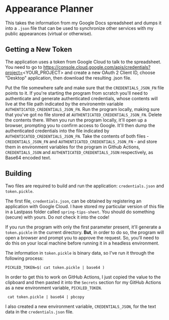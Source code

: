 # Appearance Planner 

This takes the information from my Google Docs spreadsheet and dumps it into a `.json` file that can be used to synchronize other services with my public appearances (virtual or otherwise). 

## Getting a New Token

The application uses a token from Google Cloud to talk to the spreadsheet. You need to go to https://console.cloud.google.com/apis/credentials?project=<YOUR_PROJECT> and create a new OAuth 2 Client ID, choose "Desktop" application, then download the resulting .json file. 

Put the file somewhere safe and make sure that the `CREDENTIALS_JSON_FN` file points to it. If you're starting the program from scratch you'll need to authenticate and generate authenticated credentials, whose contents will live at the file path indicated by the environemtn variable 
`AUTHENTICATED_CREDENTIALS_JSON_FN`. Run the program locally, making sure that you've got no file stored at `AUTHENTICATED_CREDENTIALS_JSON_FN`. Delete the contents there. When you run the program locally, it'll open up a browser, prompting you to confirm access to Google. It'll then dump the authenticated credentials into the file indicated by 
`AUTHENTICATED_CREDENTIALS_JSON_FN`. Take the contents of both files - `CREDENTIALS_JSON_FN` and `AUTHENTICATED_CREDENTIALS_JSON_FN` - and store them in environment variables for the program in Github Actions, `CREDENTIALS_JSON` and `AUTHENTICATED_CREDENTIALS_JSON`  respectively, as Base64 encoded text.




## Building 

Two files are required to build and run the application: `credentials.json` and `token.pickle`.

The first file, `credentials.json`, can be obtained by registering an application with Google Cloud. 
I have stored my particular version of this file in a Lastpass folder called `spring-tips-sheet`. You should do something (secure) with yours. Do _not_ check it into the code!  

If you run the program with only the first parameter present, it'll generate a `token.pickle` in the current directory. **But**, in order to do so, the program will open a browser and prompt you to approve the request. So, you'll need to do this on your local machine before running it in a headless environment.

The information in `token.pickle` is binary data, so I've run it through the following process:

```shell 
PICKLED_TOKEN=$( cat token.pickle | base64 ) 
```

In order to get this to work on GitHub Actions, I just copied the value to the clipboard and then pasted it into the `Secrets` section for my GitHub Actions as a new environment variable, `PICKLED_TOKEN`.  

```shell 
 cat token.pickle | base64 | pbcopy
```

I also created a new environment variable, `CREDENTIALS_JSON`, for the text data in the `credentials.json` file. 

